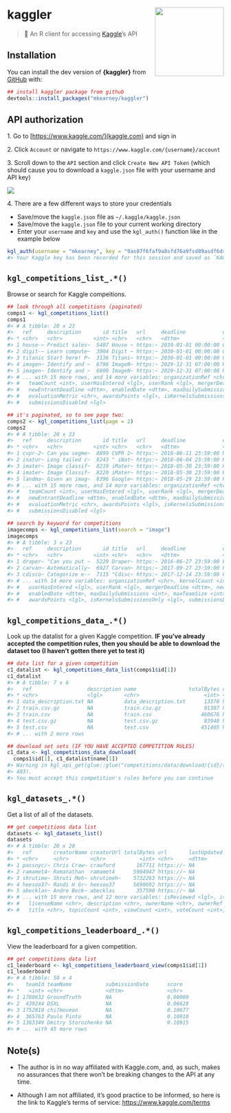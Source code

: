 <!-- README.md is generated from README.Rmd. Please edit that file -->

# kaggler <img src="man/figures/logo.png" width="160px" align="right" />

> 🏁 An R client for accessing [Kaggle](https://www.kaggle.com)’s API

## Installation

You can install the dev version of **{kaggler}** from
[GitHub](https://github.com/mkearney/kaggler) with:

```r
## install kaggler package from github
devtools::install_packages("mkearney/kaggler")
```

## API authorization

<span>1.</span> Go to [https://www.kaggle.com/](kaggle.com) and sign in

<span>2.</span> Click `Account` or navigate to
`https://www.kaggle.com/{username}/account`

<span>3.</span> Scroll down to the `API` section and click `Create New API Token` (which should cause you to download a `kaggle.json` file with
your username and API key)

<p style="align:center">

<img src='tools/readme/kag.png' />

</p>

<span>4.</span> There are a few different ways to store your credentials

- Save/move the `kaggle.json` file as `~/.kaggle/kaggle.json`
- Save/move the `kaggle.json` file to your current working directory
- Enter your `username` and `key` and use the `kgl_auth()` function
  like in the example
  below

<!-- end list -->

```r
kgl_auth(username = "mkearney", key = "9as87f6faf9a8sfd76a9fsd89asdf6dsa9f8")
#> Your Kaggle key has been recorded for this session and saved as `KAGGLE_PAT` environment variable for future sessions.
```

## `kgl_competitions_list_.*()`

Browse or search for Kaggle compeitions.

```r
## look through all competitions (paginated)
comps1 <- kgl_competitions_list()
comps1
#> # A tibble: 20 x 23
#>   ref     description       id title   url     deadline            category reward organizationName
#> * <chr>   <chr>          <int> <chr>   <chr>   <dttm>              <chr>    <chr>  <chr>
#> 1 house-~ Predict sales~  5407 House ~ https:~ 2030-01-01 00:00:00 Getting~ Knowl~ Kaggle
#> 2 digit-~ Learn compute~  3004 Digit ~ https:~ 2030-01-01 00:00:00 Getting~ Knowl~ Kaggle
#> 3 titanic Start here! P~  3136 Titani~ https:~ 2030-01-01 00:00:00 Getting~ Knowl~ Kaggle
#> 4 imagen~ Identify and ~  6796 ImageN~ https:~ 2029-12-31 07:00:00 Research Knowl~ ImageNet
#> 5 imagen~ Identify and ~  6800 ImageN~ https:~ 2029-12-31 07:00:00 Research Knowl~ ImageNet
#> # ... with 15 more rows, and 14 more variables: organizationRef <chr>, kernelCount <int>,
#> #   teamCount <int>, userHasEntered <lgl>, userRank <lgl>, mergerDeadline <dttm>,
#> #   newEntrantDeadline <dttm>, enabledDate <dttm>, maxDailySubmissions <int>, maxTeamSize <int>,
#> #   evaluationMetric <chr>, awardsPoints <lgl>, isKernelsSubmissionsOnly <lgl>,
#> #   submissionsDisabled <lgl>

## it's paginated, so to see page two:
comps2 <- kgl_competitions_list(page = 2)
comps2
#> # A tibble: 20 x 23
#>   ref     description       id title   url     deadline            category reward organizationName
#> * <chr>   <chr>          <int> <chr>   <chr>   <dttm>              <chr>    <chr>  <chr>
#> 1 cvpr-2~ Can you segme~  8899 CVPR 2~ https:~ 2018-06-11 23:59:00 Research $2,500 CVPR 2018 WAD
#> 2 inatur~ Long tailed c~  8243 " iNat~ https:~ 2018-06-04 23:59:00 Research Kudos  <NA>
#> 3 imater~ Image classif~  8219 iMater~ https:~ 2018-05-30 23:59:00 Research $2,500 <NA>
#> 4 imater~ Image Classif~  8220 iMater~ https:~ 2018-05-30 23:59:00 Research $2,500 <NA>
#> 5 landma~ Given an imag~  8396 Google~ https:~ 2018-05-29 23:59:00 Research $2,500 Google
#> # ... with 15 more rows, and 14 more variables: organizationRef <chr>, kernelCount <int>,
#> #   teamCount <int>, userHasEntered <lgl>, userRank <lgl>, mergerDeadline <dttm>,
#> #   newEntrantDeadline <dttm>, enabledDate <dttm>, maxDailySubmissions <int>, maxTeamSize <lgl>,
#> #   evaluationMetric <chr>, awardsPoints <lgl>, isKernelsSubmissionsOnly <lgl>,
#> #   submissionsDisabled <lgl>

## search by keyword for competitions
imagecomps <- kgl_competitions_list(search = "image")
imagecomps
#> # A tibble: 3 x 23
#>   ref     description       id title   url     deadline            category reward organizationName
#> * <chr>   <chr>          <int> <chr>   <chr>   <dttm>              <chr>    <chr>  <chr>
#> 1 draper~ "Can you put ~  5229 Draper~ https:~ 2016-06-27 23:59:00 Featured $75,0~ <NA>
#> 2 carvan~ Automatically~  6927 Carvan~ https:~ 2017-09-27 23:59:00 Featured $25,0~ Carvana
#> 3 cdisco~ Categorize e-~  7115 "Cdisc~ https:~ 2017-12-14 23:59:00 Featured $35,0~ Cdiscount
#> # ... with 14 more variables: organizationRef <chr>, kernelCount <int>, teamCount <int>,
#> #   userHasEntered <lgl>, userRank <lgl>, mergerDeadline <dttm>, newEntrantDeadline <dttm>,
#> #   enabledDate <dttm>, maxDailySubmissions <int>, maxTeamSize <int>, evaluationMetric <chr>,
#> #   awardsPoints <lgl>, isKernelsSubmissionsOnly <lgl>, submissionsDisabled <lgl>
```

## `kgl_competitions_data_.*()`

Look up the datalist for a given Kaggle competition. **IF you’ve already
accepted the competition rules, then you should be able to download the
dataset too (I haven’t gotten there yet to test it)**

```r
## data list for a given competition
c1_datalist <- kgl_competitions_data_list(comps1$id[1])
c1_datalist
#> # A tibble: 7 x 6
#>   ref                  description name                 totalBytes url          creationDate
#> * <chr>                <lgl>       <chr>                     <int> <chr>        <dttm>
#> 1 data_description.txt NA          data_description.txt      13370 https://www~ 2016-08-25 20:29:24
#> 2 train.csv.gz         NA          train.csv.gz              91387 https://www~ 2016-08-29 20:43:35
#> 3 train.csv            NA          train.csv                460676 https://www~ 2016-08-29 20:43:54
#> 4 test.csv.gz          NA          test.csv.gz               83948 https://www~ 2016-08-29 20:44:10
#> 5 test.csv             NA          test.csv                 451405 https://www~ 2016-08-29 20:44:14
#> # ... with 2 more rows

## download set sets (IF YOU HAVE ACCEPTED COMPETITION RULES)
c1_data <- kgl_competitions_data_download(
  comps1$id[1], c1_datalist$name[1])
#> Warning in kgl_api_get(glue::glue("competitions/data/download/{id}/{fileName}")): Forbidden (HTTP
#> 403).
#> You must accept this competition's rules before you can continue
```

## `kgl_datasets_.*()`

Get a list of all of the datasets.

```r
## get competitions data list
datasets <- kgl_datasets_list()
datasets
#> # A tibble: 20 x 20
#>   ref       creatorName creatorUrl totalBytes url       lastUpdated         downloadCount isPrivate
#> * <chr>     <chr>       <chr>           <int> <chr>     <dttm>                      <int> <lgl>
#> 1 passnyc/~ Chris Craw~ crawford       167711 https://~ NA                           2789 FALSE
#> 2 ramamet4~ Ramanathan  ramamet4      5904947 https://~ NA                            955 FALSE
#> 3 shrutime~ Shruti Meh~ shrutimeh~    5732263 https://~ NA                           5934 FALSE
#> 4 heesoo37~ Randi H Gr~ heesoo37      5690692 https://~ NA                            655 FALSE
#> 5 abecklas~ Andre Beck~ abecklas       357590 https://~ NA                          12143 FALSE
#> # ... with 15 more rows, and 12 more variables: isReviewed <lgl>, isFeatured <lgl>,
#> #   licenseName <chr>, description <chr>, ownerName <chr>, ownerRef <chr>, kernelCount <int>,
#> #   title <chr>, topicCount <int>, viewCount <int>, voteCount <int>, currentVersionNumber <int>
```

## `kgl_competitions_leaderboard_.*()`

View the leaderboard for a given competition.

```r
## get competitions data list
c1_leaderboard <- kgl_competitions_leaderboard_view(comps1$id[1])
c1_leaderboard
#> # A tibble: 50 x 4
#>    teamId teamName           submissionDate      score
#> *   <int> <chr>              <dttm>              <chr>
#> 1 1780632 GroundTruth        NA                  0.00000
#> 2  439244 DSXL               NA                  0.06628
#> 3 1752010 chi7moveon         NA                  0.10677
#> 4  365763 Paulo Pinto        NA                  0.10910
#> 5 1363349 Dmitry Storozhenko NA                  0.10915
#> # ... with 45 more rows
```

## Note(s)

- The author is in no way affiliated with Kaggle.com, and, as such,
  makes no assurances that there won’t be breaking changes to the API
  at any time.

- Although I am not affiliated, it’s good practice to be informed, so
  here is the link to Kaggle’s terms of service:
  <https://www.kaggle.com/terms>
